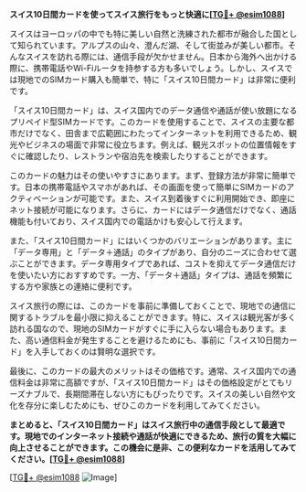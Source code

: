 **スイス10日間カードを使ってスイス旅行をもっと快適に[[TG💪+ @esim1088](https://t.me/s/esim1088)]**

スイスはヨーロッパの中でも特に美しい自然と洗練された都市が融合した国として知られています。アルプスの山々、澄んだ湖、そして街並みが美しい都市。そんなスイスを訪れる際には、通信手段が欠かせません。日本から海外へ出かける際に、携帯電話やWi-Fiルータを持参する方も多いでしょう。しかし、スイスでは現地でのSIMカード購入も簡単で、特に「スイス10日間カード」は非常に便利です。

「スイス10日間カード」は、スイス国内でのデータ通信や通話が使い放題になるプリペイド型SIMカードです。このカードを使用することで、スイスの主要な都市だけでなく、田舎まで広範囲にわたってインターネットを利用できるため、観光やビジネスの場面で非常に役立ちます。例えば、観光スポットの位置情報をすぐに確認したり、レストランや宿泊先を検索したりすることができます。

このカードの魅力はその使いやすさにあります。まず、登録方法が非常に簡単です。日本の携帯電話やスマホがあれば、その画面を使って簡単にSIMカードのアクティベーションが可能です。また、スイス到着後すぐに利用開始でき、即座にネット接続が可能になります。さらに、カードにはデータ通信だけでなく、通話機能も付いており、スイス国内での電話かけも安心して行えます。

また、「スイス10日間カード」にはいくつかのバリエーションがあります。主に「データ専用」と「データ＋通話」のタイプがあり、自分のニーズに合わせて選ぶことができます。データ専用タイプであれば、コストを抑えてデータ通信だけを使いたい方におすすめです。一方、「データ＋通話」タイプは、通話を頻繁にする方や家族との連絡に便利です。

スイス旅行の際には、このカードを事前に準備しておくことで、現地での通信に関するトラブルを最小限に抑えることができます。特に、スイスは観光客が多く訪れる国なので、現地のSIMカードがすぐに手に入らない場合もあります。また、高い通信料金が発生することを避けるためにも、事前に「スイス10日間カード」を入手しておくのは賢明な選択です。

最後に、このカードの最大のメリットはその価格です。通常、スイス国内での通信料金は非常に高額ですが、「スイス10日間カード」はその価格設定がとてもリーズナブルで、長期間滞在しない方にもぴったりです。スイスの美しい自然や文化を存分に楽しむためにも、ぜひこのカードを利用してみてください。

**まとめると、「スイス10日間カード」はスイス旅行中の通信手段として最適です。現地でのインターネット接続や通話が快適にできるため、旅行の質を大幅に向上させることができます。この機会に是非、この便利なカードを活用してみてください。[[TG💪+ @esim1088](https://t.me/s/esim1088)]**

[[TG💪+ @esim1088](https://t.me/s/esim1088) ![Image](https://i.postimg.cc/Y0z9fWf4/image.png)]